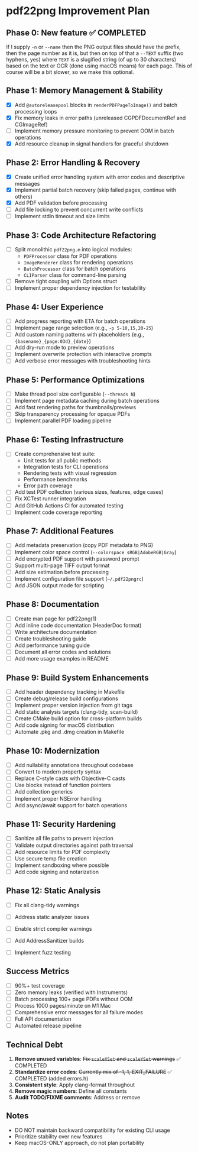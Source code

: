 # pdf22png Improvement Plan

## Phase 0: New feature ✅ COMPLETED

If I supply `-n` or `--name` then the PNG output files should have the prefix, then the page number as it is, but then on top of that a `--TEXT` suffix (two hyphens, yes) where `TEXT` is a slugified string (of up to 30 characters) based on the text or OCR (done using macOS means) for each page. This of course will be a bit slower, so we make this optional.

## Phase 1: Memory Management & Stability

-   [x] Add `@autoreleasepool` blocks in `renderPDFPageToImage()` and batch processing loops
-   [x] Fix memory leaks in error paths (unreleased CGPDFDocumentRef and CGImageRef)
-   [ ] Implement memory pressure monitoring to prevent OOM in batch operations
-   [x] Add resource cleanup in signal handlers for graceful shutdown

## Phase 2: Error Handling & Recovery

-   [x] Create unified error handling system with error codes and descriptive messages
-   [x] Implement partial batch recovery (skip failed pages, continue with others)
-   [x] Add PDF validation before processing
-   [ ] Add file locking to prevent concurrent write conflicts
-   [ ] Implement stdin timeout and size limits

## Phase 3: Code Architecture Refactoring

-   [ ] Split monolithic `pdf22png.m` into logical modules:
    -   `PDFProcessor` class for PDF operations
    -   `ImageRenderer` class for rendering operations
    -   `BatchProcessor` class for batch operations
    -   `CLIParser` class for command-line parsing
-   [ ] Remove tight coupling with Options struct
-   [ ] Implement proper dependency injection for testability

## Phase 4: User Experience

-   [ ] Add progress reporting with ETA for batch operations
-   [ ] Implement page range selection (e.g., `-p 5-10,15,20-25`)
-   [ ] Add custom naming patterns with placeholders (e.g., `{basename}_{page:03d}_{date}`)
-   [ ] Add dry-run mode to preview operations
-   [ ] Implement overwrite protection with interactive prompts
-   [ ] Add verbose error messages with troubleshooting hints

## Phase 5: Performance Optimizations

-   [ ] Make thread pool size configurable (`--threads N`)
-   [ ] Implement page metadata caching during batch operations
-   [ ] Add fast rendering paths for thumbnails/previews
-   [ ] Skip transparency processing for opaque PDFs
-   [ ] Implement parallel PDF loading pipeline

## Phase 6: Testing Infrastructure

-   [ ] Create comprehensive test suite:
    -   Unit tests for all public methods
    -   Integration tests for CLI operations
    -   Rendering tests with visual regression
    -   Performance benchmarks
    -   Error path coverage
-   [ ] Add test PDF collection (various sizes, features, edge cases)
-   [ ] Fix XCTest runner integration
-   [ ] Add GitHub Actions CI for automated testing
-   [ ] Implement code coverage reporting

## Phase 7: Additional Features

-   [ ] Add metadata preservation (copy PDF metadata to PNG)
-   [ ] Implement color space control (`--colorspace sRGB|AdobeRGB|Gray`)
-   [ ] Add encrypted PDF support with password prompt
-   [ ] Support multi-page TIFF output format
-   [ ] Add size estimation before processing
-   [ ] Implement configuration file support (`~/.pdf22pngrc`)
-   [ ] Add JSON output mode for scripting

## Phase 8: Documentation

-   [ ] Create man page for pdf22png(1)
-   [ ] Add inline code documentation (HeaderDoc format)
-   [ ] Write architecture documentation
-   [ ] Create troubleshooting guide
-   [ ] Add performance tuning guide
-   [ ] Document all error codes and solutions
-   [ ] Add more usage examples in README

## Phase 9: Build System Enhancements

-   [ ] Add header dependency tracking in Makefile
-   [ ] Create debug/release build configurations
-   [ ] Implement proper version injection from git tags
-   [ ] Add static analysis targets (clang-tidy, scan-build)
-   [ ] Create CMake build option for cross-platform builds
-   [ ] Add code signing for macOS distribution
-   [ ] Automate .pkg and .dmg creation in Makefile

## Phase 10: Modernization

-   [ ] Add nullability annotations throughout codebase
-   [ ] Convert to modern property syntax
-   [ ] Replace C-style casts with Objective-C casts
-   [ ] Use blocks instead of function pointers
-   [ ] Add collection generics
-   [ ] Implement proper NSError handling
-   [ ] Add async/await support for batch operations

## Phase 11: Security Hardening

-   [ ] Sanitize all file paths to prevent injection
-   [ ] Validate output directories against path traversal
-   [ ] Add resource limits for PDF complexity
-   [ ] Use secure temp file creation
-   [ ] Implement sandboxing where possible
-   [ ] Add code signing and notarization

## Phase 12: Static Analysis

-   [ ] Fix all clang-tidy warnings
-   [ ] Address static analyzer issues
-   [ ] Enable strict compiler warnings
-   [ ] Add AddressSanitizer builds
-   [ ] Implement fuzz testing


## Success Metrics

-   [ ] 90%+ test coverage
-   [ ] Zero memory leaks (verified with Instruments)
-   [ ] Batch processing 100+ page PDFs without OOM
-   [ ] Process 1000 pages/minute on M1 Mac
-   [ ] Comprehensive error messages for all failure modes
-   [ ] Full API documentation
-   [ ] Automated release pipeline

## Technical Debt

1. **Remove unused variables**: ~~Fix `scaleXSet` and `scaleYSet` warnings~~ ✅ COMPLETED
2. **Standardize error codes**: ~~Currently mix of -1, 1, EXIT_FAILURE~~ ✅ COMPLETED (added errors.h)
3. **Consistent style**: Apply clang-format throughout
4. **Remove magic numbers**: Define all constants
5. **Audit TODO/FIXME comments**: Address or remove

## Notes

-   DO NOT maintain backward compatibility for existing CLI usage
-   Prioritize stability over new features
-   Keep macOS-ONLY approach, do not plan portability

